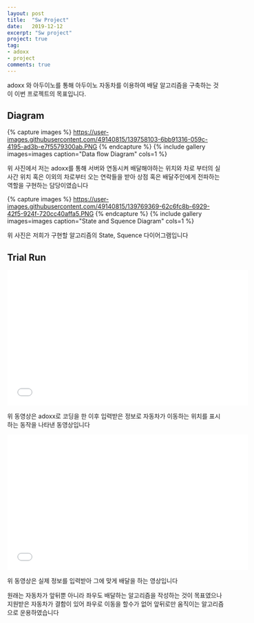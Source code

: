 ```yaml
---
layout: post
title:  "Sw Project"
date:   2019-12-12
excerpt: "Sw project"
project: true
tag:
- adoxx 
- project
comments: true
---
```


adoxx 와 아두이노를 통해 아두이노 자동차를 이용하여 배달 알고리즘을
구축하는 것이 이번 프로젝트의 목표입니다. 

## Diagram

{% capture images %}
https://user-images.githubusercontent.com/49140815/139758103-6bb91316-059c-4195-ad3b-e7f5579300ab.PNG
{% endcapture %}
{% include gallery images=images caption="Data flow Diagram" cols=1 %}

위 사진에서 저는 adoxx를 통해 서버와 연동시켜 배달해야하는 위치와 차로 부터의 실사간 위치 혹은 
이외의 차로부터 오는 연락들을 받아 상점 혹은 배달주인에게 전파하는 역할을 구현하는 담당이였습니다

{% capture images %}
https://user-images.githubusercontent.com/49140815/139769369-62c6fc8b-6929-42f5-924f-720cc40affa5.PNG
{% endcapture %}
{% include gallery images=images caption="State and Squence Diagram" cols=1 %}

위 사진은 저희가 구현할 알고리즘의 State, Squence 다이어그램입니다

## Trial Run

<iframe width="560" height="315" src="//www.youtube.com/embed/Zxh9BdxJVA8" frameborder="0"> </iframe>

위 동영상은 adoxx로 코딩을 한 이후 입력받은 정보로 자동차가 이동하는 위치를 표시하는 
동작을 나타낸 동영상입니다

<iframe width="560" height="315" src="//www.youtube.com/embed/DNriPSghztQ" frameborder="0"> </iframe>

위 동영상은 실제 정보를 입력받아 그에 맞게 배달을 하는 영상입니다

원래는 자동차가 앞뒤뿐 아니라 좌우도 배달하는 알고리즘을 작성하는 것이 목표였으나
지원받은 자동차가 결함이 있어 좌우로 이동을 할수가 없어 앞뒤로만 움직이는 알고리즘으로
운용하였습니다
